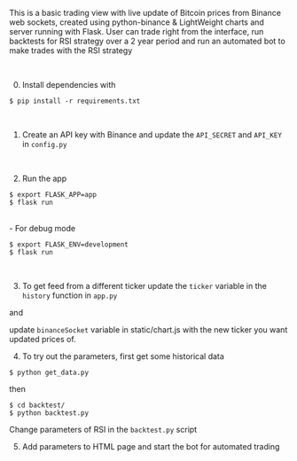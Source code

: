 This is a basic trading view with live update of Bitcoin prices from Binance web sockets, created using python-binance & LightWeight charts and server running with Flask. User can trade right from the interface, run backtests for RSI strategy over a 2 year period and run an automated bot to make trades with the RSI strategy

<br />

0. Install dependencies with

```
$ pip install -r requirements.txt
```

<br />

1. Create an API key with Binance and update the `API_SECRET` and `API_KEY` in `config.py`

<br />

2. Run the app 

``` 
$ export FLASK_APP=app
$ flask run 
```

<br />
- For debug mode

```
$ export FLASK_ENV=development
$ flask run
```


<br />

3. To get feed from a different ticker update the `ticker` variable in the `history` function in `app.py`

and

update `binanceSocket` variable in static/chart.js with the new ticker you want updated prices of.

4. To try out the parameters, first get some historical data

```commandline
$ python get_data.py  
```

then 
```commandline
$ cd backtest/
$ python backtest.py
```

Change parameters of RSI in the `backtest.py` script

5. Add parameters to HTML page and start the bot for automated trading